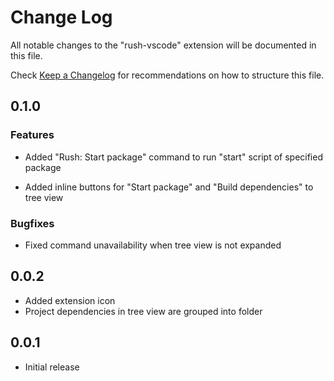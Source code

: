 # Change Log

All notable changes to the "rush-vscode" extension will be documented in this file.

Check [Keep a Changelog](http://keepachangelog.com/) for recommendations on how to structure this file.

## 0.1.0

### Features

- Added "Rush: Start package" command to run "start" script of specified package

- Added inline buttons for "Start package" and "Build dependencies" to tree view

### Bugfixes

- Fixed command unavailability when tree view is not expanded

## 0.0.2

- Added extension icon
- Project dependencies in tree view are grouped into folder

## 0.0.1

- Initial release
